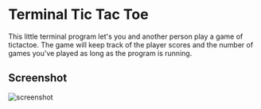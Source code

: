 # Terminal Tic Tac Toe

This little terminal program let's you and another person play a game of tictactoe.
The game will keep track of the player scores and the number of games you've played as long as the program is running.

## Screenshot

![screenshot](https://github.com/carlobiermann/c-programming-exercises/master/11_terminal_tictactoe/pics/terminal-tictactoe.jpg)
